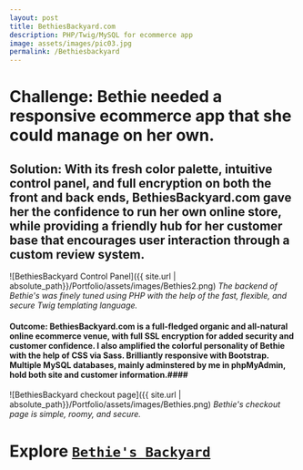 ```yaml
---
layout: post
title: BethiesBackyard.com
description: PHP/Twig/MySQL for ecommerce app
image: assets/images/pic03.jpg
permalink: /Bethiesbackyard
---
```





# Challenge: Bethie needed a responsive ecommerce app that she could manage on her own. #

     
## Solution: With its fresh color palette, intuitive control panel, and full encryption on both the front and back ends, BethiesBackyard.com gave her the confidence to run her own online store, while providing a friendly hub for her customer base that encourages user interaction through a custom review system. ##

![BethiesBackyard Control Panel]({{ site.url | absolute_path}}/Portfolio/assets/images/Bethies2.png)
_The backend of Bethie's was finely tuned using PHP with the help of the fast, flexible, and secure Twig templating language._

#### Outcome: BethiesBackyard.com is a full-fledged organic and all-natural online ecommerce venue, with full SSL encryption for added security and customer confidence. I also amplified the colorful personality of Bethie with the help of CSS via Sass. Brilliantly responsive with Bootstrap. Multiple MySQL databases, mainly adminstered by me in phpMyAdmin, hold both site and customer information.#### 


![BethiesBackyard checkout page]({{ site.url | absolute_path}}/Portfolio/assets/images/Bethies.png)
_Bethie's checkout page is simple, roomy, and secure._

# Explore [`Bethie's Backyard`](https://bethiesbackyard.com) #


